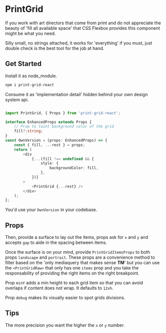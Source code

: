 # PrintGrid

If you work with art directors that come from print and do not appreciate the beauty of 'fill all available space' that CSS Flexbox provides this component might be what you need. 

Silly small, no strings attached, it works for 'everything' if you must, just double check is the best tool for the job at hand. 

## Get Started

Install it as node_module. 

```bash
npm i print-grid-react
```

Consume it as 'implementation detail' hidden behind your own design system api. 

```typescript

import PrintGrid, { Props } from 'print-grid-react';

interface EnhancedProps extends Props {
    // Prop to taint background color of the grid
    fill?:string;
}
const OwnVersion = (props: EnhancedProps) => {
    const { fill, ...rest } = props;
    return (
        <div
            {...(fill !== undefined && {
                style: {
                    backgroundColor: fill,
                },
            })}
        >
            <PrintGrid {...rest} />
        </div>
    );
};

```

You'd use your `OwnVersion` in your codebase. 

## Props

Then, provide a surface to lay out the items, props ask for `x` and `y` and accepts `gap` to aide in the spacing between items. 

Once the surface is on your mind, provide `PrintGridItemsProps` to both props `landscape` and `portrait`. These props are a convenience method to filter based on the 'only mediaquery that makes sense **TM**' but you can use the `<PrintGridRaw>` that only has one `items` prop and you take the responsability of providing the right items on the right breakpoint. 

Prop `minY` adds a min height to each grid item so that you can avoid overlaps if content does not wrap. It defaults to `12vh`. 

Prop `debug` makes its visually easier to spot grids divisions. 

## Tips

The more precision you want the higher the `x` or `y` number. 

